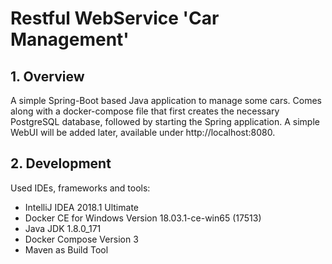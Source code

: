 # Restful WebService 'Car Management'

## 1. Overview
A simple Spring-Boot based Java application to manage some cars. Comes along with a docker-compose file that first creates the necessary PostgreSQL database, followed by starting the Spring application. A simple WebUI will be added later, available under http://localhost:8080. 

## 2. Development
Used IDEs, frameworks and tools:
- IntelliJ IDEA 2018.1 Ultimate
- Docker CE for Windows Version 18.03.1-ce-win65 (17513)
- Java JDK 1.8.0_171
- Docker Compose Version 3
- Maven as Build Tool
